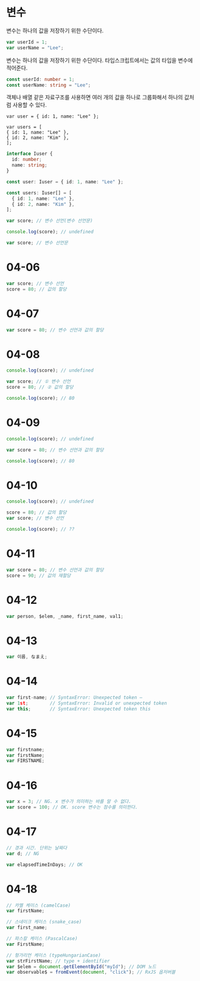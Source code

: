 # 변수

변수는 하나의 값을 저장하기 위한 수단이다.

```javascript
var userId = 1;
var userName = "Lee";
```

변수는 하나의 값을 저장하기 위한 수단이다. 타입스크립트에서는 값의 타입을 변수에 적어준다.

```typescript
const userId: number = 1;
const userName: string = "Lee";
```

객체나 배열 같은 자료구조를 사용하면 여러 개의 값을 하나로 그룹화해서 하나의 값처럼 사용할 수 있다.

```javasript
var user = { id: 1, name: "Lee" };

var users = [
{ id: 1, name: "Lee" },
{ id: 2, name: "Kim" },
];
```

```typescript
interface Iuser {
  id: number;
  name: string;
}

const user: Iuser = { id: 1, name: "Lee" };

const users: Iuser[] = [
  { id: 1, name: "Lee" },
  { id: 2, name: "Kim" },
];
```

```javascript
var score; // 변수 선언(변수 선언문)
```

```javascript
console.log(score); // undefined

var score; // 변수 선언문
```

# 04-06

```javascript
var score; // 변수 선언
score = 80; // 값의 할당
```

# 04-07

```javascript
var score = 80; // 변수 선언과 값의 할당
```

# 04-08

```javascript
console.log(score); // undefined

var score; // ① 변수 선언
score = 80; // ② 값의 할당

console.log(score); // 80
```

# 04-09

```javascript
console.log(score); // undefined

var score = 80; // 변수 선언과 값의 할당

console.log(score); // 80
```

# 04-10

```javascript
console.log(score); // undefined

score = 80; // 값의 할당
var score; // 변수 선언

console.log(score); // ??
```

# 04-11

```javascript
var score = 80; // 변수 선언과 값의 할당
score = 90; // 값의 재할당
```

# 04-12

```javascript
var person, $elem, _name, first_name, val1;
```

# 04-13

```javascript
var 이름, なまえ;
```

# 04-14

```javascript
var first-name; // SyntaxError: Unexpected token –
var 1st;        // SyntaxError: Invalid or unexpected token
var this;       // SyntaxError: Unexpected token this
```

# 04-15

```javascript
var firstname;
var firstName;
var FIRSTNAME;
```

# 04-16

```javascript
var x = 3; // NG. x 변수가 의미하는 바를 알 수 없다.
var score = 100; // OK. score 변수는 점수를 의미한다.
```

# 04-17

```javascript
// 경과 시간. 단위는 날짜다
var d; // NG

var elapsedTimeInDays; // OK
```

# 04-18

```javascript
// 카멜 케이스 (camelCase)
var firstName;

// 스네이크 케이스 (snake_case)
var first_name;

// 파스칼 케이스 (PascalCase)
var FirstName;

// 헝가리언 케이스 (typeHungarianCase)
var strFirstName; // type + identifier
var $elem = document.getElementById("myId"); // DOM 노드
var observable$ = fromEvent(document, "click"); // RxJS 옵저버블
```

